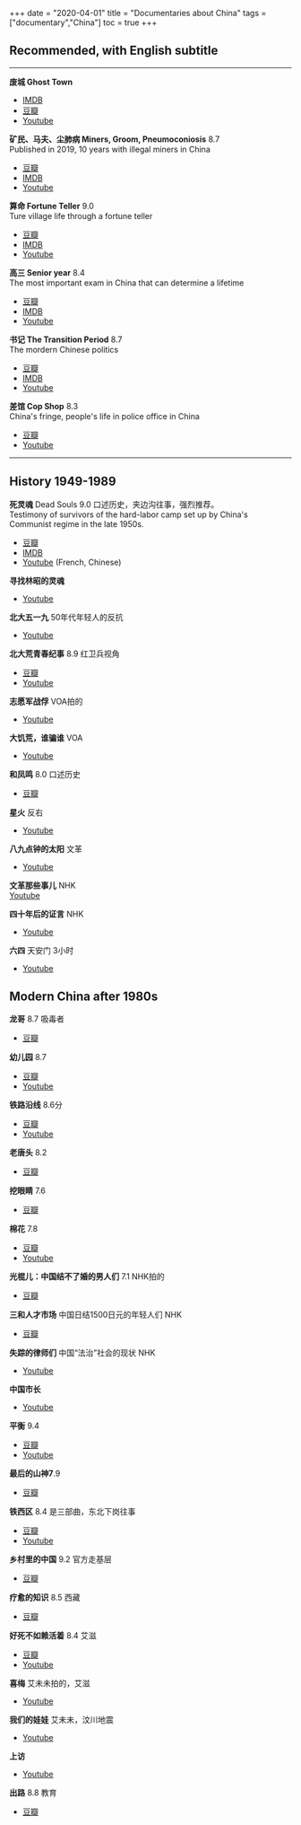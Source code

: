 +++ 
date = "2020-04-01"
title = "Documentaries about China"
tags = ["documentary","China"]
toc = true
+++

## Recommended, with English subtitle
--- 

**废城 Ghost Town** 
- [IMDB](https://www.imdb.com/title/tt1613084/)
- [豆瓣](https://movie.douban.com/subject/3016788/)
- [Youtube](https://www.youtube.com/watch?v=qxLdpOL8WoM)

**矿民、马夫、尘肺病 Miners, Groom, Pneumoconiosis** 8.7  
Published in 2019, 10 years with illegal miners in China
- [豆瓣](https://movie.douban.com/subject/33434927/)  
- [IMDB](https://www.imdb.com/title/tt12048430/?ref_=fn_al_tt_1)
- [Youtube](https://www.youtube.com/watch?v=E2OJQyAgoFw)


**算命 Fortune Teller**  9.0   
Ture village life through a fortune teller
- [豆瓣](https://movie.douban.com/subject/4073872/)  
- [IMDB](https://www.imdb.com/title/tt1847591/)
- [Youtube](https://www.youtube.com/watch?v=xraMWLeWebs&t=1s)

**高三 Senior year** 8.4  
The most important exam in China that can determine a lifetime 
- [豆瓣](https://movie.douban.com/subject/1761854/)   
- [IMDB](https://www.imdb.com/title/tt4276994/)  
- [Youtube](https://www.youtube.com/watch?v=qyvHC9ryn8M)

**书记 The Transition Period** 8.7   
The mordern Chinese politics
- [豆瓣](https://movie.douban.com/subject/3629230/)
- [IMDB](https://www.imdb.com/title/tt1859619/?ref_=fn_al_tt_1)
- [Youtube](https://www.youtube.com/watch?v=a_0blieSP80&t=1808s)

**差馆 Cop Shop** 8.3  
China's fringe, people's life in police office in China
- [豆瓣](https://movie.douban.com/subject/5343752/)
- [Youtube](https://www.youtube.com/watch?v=DjWLLG20uZ0)


--- 
## History 1949-1989

**死灵魂** Dead Souls 9.0
口述历史，夹边沟往事，强烈推荐。  
Testimony of survivors of the hard-labor camp set up by China's Communist regime in the late 1950s.  
- [豆瓣](https://movie.douban.com/subject/30196877/)
- [IMDB](https://www.imdb.com/title/tt8296608/)
- [Youtube](https://www.youtube.com/watch?v=BCDIT2_1D-Q)
 (French, Chinese)


**寻找林昭的灵魂**  
- [Youtube](https://www.youtube.com/watch?v=jWj-jN59fJg)
 
**北大五一九**  50年代年轻人的反抗  
- [Youtube](https://www.youtube.com/watch?v=4jeUv5v_7GM&t=4910s)


**北大荒青春纪事** 8.9  红卫兵视角  
- [豆瓣](https://movie.douban.com/subject/5288871/)
- [Youtube](https://www.youtube.com/watch?v=zfzBj9BEW6M)

**志愿军战俘**  VOA拍的  
- [Youtube](https://www.youtube.com/watch?v=f9EkfJcnisk&t=8s&has_verified=1)


**大饥荒，谁骗谁** VOA  
- [Youtube](https://www.youtube.com/watch?v=tGzZeaIeSBE)


**和凤鸣** 8.0  口述历史  
- [豆瓣](https://movie.douban.com/subject/2080448/?from=subject-page)


**星火** 反右  
- [Youtube](https://www.youtube.com/watch?v=hZvBd4PHI-M)

**八九点钟的太阳**  文革  
- [Youtube](https://www.youtube.com/watch?v=7ZaY846Wpj0&list=PL7FC5919FBDA45105)

**文革那些事儿** NHK  
 [Youtube](https://www.youtube.com/watch?v=T82djMQQVAQ)


**四十年后的证言** NHK  
- [Youtube](https://www.youtube.com/watch?v=N00RTaA72g4)


**六四** 天安门 3小时
- [Youtube](https://www.youtube.com/watch?v=uyauJ34d2K0)

## Modern China after 1980s

**龙哥** 8.7  吸毒者
- [豆瓣](https://movie.douban.com/subject/3724118/)

**幼儿园** 8.7
- [豆瓣](https://movie.douban.com/subject/1761172/)
- [Youtube](https://www.youtube.com/watch?v=XFQURR4YMSc)

**铁路沿线** 8.6分
- [豆瓣](https://movie.douban.com/subject/1421469/)
- [Youtube](https://www.youtube.com/watch?v=lBXyIE1V_FU)

**老唐头** 8.2
- [豆瓣](https://movie.douban.com/subject/4824969/)

**挖眼睛** 7.6
- [豆瓣](https://movie.douban.com/subject/25866887/?from=subject-page)

**棉花** 7.8  
- [豆瓣](https://movie.douban.com/subject/4195650/)
- [Youtube](https://www.youtube.com/watch?v=RCPndyAxW_U)

**光棍儿：中国结不了婚的男人们** 7.1  NHK拍的
- [豆瓣](https://movie.douban.com/subject/27130529/)

**三和人才市场** 中国日结1500日元的年轻人们  NHK
- [豆瓣](https://movie.douban.com/subject/30219684/?from=subject-page)

**失踪的律师们** 中国“法治”社会的现状  NHK
- [Youtube](https://www.youtube.com/watch?v=9HqcF3VHx6E)

**中国市长**
- [Youtube](https://www.youtube.com/watch?v=lllsrbghSm8)

**平衡** 9.4
- [豆瓣](https://movie.douban.com/subject/1958031/)
- [Youtube](https://www.youtube.com/watch?v=Kx-PaCtqzT8)

**最后的山神7**.9
- [豆瓣](https://movie.douban.com/subject/3055323/)

**铁西区** 8.4  是三部曲，东北下岗往事
- [豆瓣](https://movie.douban.com/subject/1309215/)
- [Youtube](https://www.youtube.com/watch?v=SxaEVyFZYK0&t=2417s)

**乡村里的中国** 9.2  官方走基层
- [豆瓣](https://movie.douban.com/subject/24867845/)

**疗愈的知识** 8.5  西藏
- [豆瓣](https://movie.douban.com/subject/2272497/)

**好死不如赖活着** 8.4  艾滋
- [豆瓣](https://movie.douban.com/subject/1578723/)
- [Youtube](https://www.youtube.com/watch?v=yroEggEfXh4list=PLcIyF6F-hxTUoFQ7FRvrqgJelTH6t0NNA&index=11)

**喜梅**  艾未未拍的，艾滋
- [Youtube](https://www.youtube.com/watch?v=KHV0CatTiMM&list=LLFq2hSFKDnt2qq5SauJOCKg&index=45&t=0s)

**我们的娃娃** 艾未未，汶川地震
- [Youtube](https://www.youtube.com/watch?v=XIh9bXBeWqY)

**上访**
- [Youtube](https://www.youtube.com/watch?v=FdfXfqlJyb4&list=PLcIyF6F-hxTUoFQ7FRvrqgJelTH6t0NNA&index=8)

**出路**  8.8 教育
- [豆瓣](https://movie.douban.com/subject/26133459/?from=subject-page)